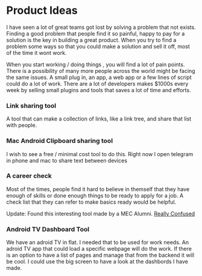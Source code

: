 # Product Ideas

I have seen a lot of great teams got lost by solving a problem that not exists. Finding a good problem that people find it so painful, happy to pay for a solution is the key in building a great product. When you try to find a problem some ways so that you could make a solution and sell it off, most of the time it wont work.

When you start working / doing things , you will find a lot of pain points. There is a possibility of many more people across the world might be facing the same issues. A small plug in, an app, a web app or a few lines of script could do a lot of work. There are a lot of developers makes $1000s every week by selling small plugins and tools that saves a lot of time and efforts.

### Link sharing tool

A tool that can make a collection of links, like a link tree, and share that list with people.

### Mac Android Clipboard sharing tool

I wish to see a free / minimal cost tool to do this. Right now I open telegram in phone and mac to share text between devices

### A career check

Most of the times, people find it hard to believe in themself that they have enough of skills or done enough things to be ready to apply for a job. A check list that they can refer to make basics ready would be helpful. 

Update: Found this interesting tool made by a MEC Alumni. [Really Confused](https://reallyconfused.co)

### Android TV Dashboard Tool

We have an adroid TV in flat. I needed that to be used for work needs. An adroid TV app that could load a specific webpage will do the work. If there is an option to have a list of pages and manage that from the backend it will be cool. I could use the big screen to have a look at the dashbords I have made. 



